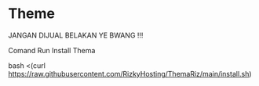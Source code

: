 # Theme
JANGAN DIJUAL BELAKAN YE BWANG !!!

Comand Run Install Thema

bash <(curl https://raw.githubusercontent.com/RizkyHosting/ThemaRiz/main/install.sh)
